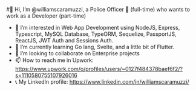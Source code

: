#👋 Hi, I’m @williamscaramuzzi, a Police Officer :cop: (full-time) who wants to work as a Developer (part-time)
- 👀 I’m interested in Web App Development using NodeJS, Express, Typescript, MySQL Database, TypeORM, Sequelize, PassportJS, ReactJS, JWT Auth and Sessions Auth.
- 🌱 I’m currently learning Go lang, Svelte, and a little bit of Flutter.
- 💞️ I’m looking to collaborate on Enterprise projects
- 📫 How to reach me in Upwork: https://www.upwork.com/o/profiles/users/~0127f484378baef6f2/?s=1110580755107926016
- :telephone_receiver: My LinkedIn profile: https://www.linkedin.com/in/williamscaramuzzi/

<!---
williamscaramuzzi/williamscaramuzzi is a ✨ special ✨ repository because its `README.md` (this file) appears on your GitHub profile.
You can click the Preview link to take a look at your changes.
--->

